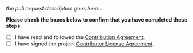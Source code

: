 *the pull request description goes here...*


**Please check the boxes below to confirm that you have completed these steps:**

* [ ] I have read and followed the [Contribution Agreement](https://github.com/intoli/user-agents/blob/master/CONTRIBUTING.md).
* [ ] I have signed the project [Contributor License Agreement](https://github.com/intoli/user-agents/blob/master/CONTRIBUTING.md).
